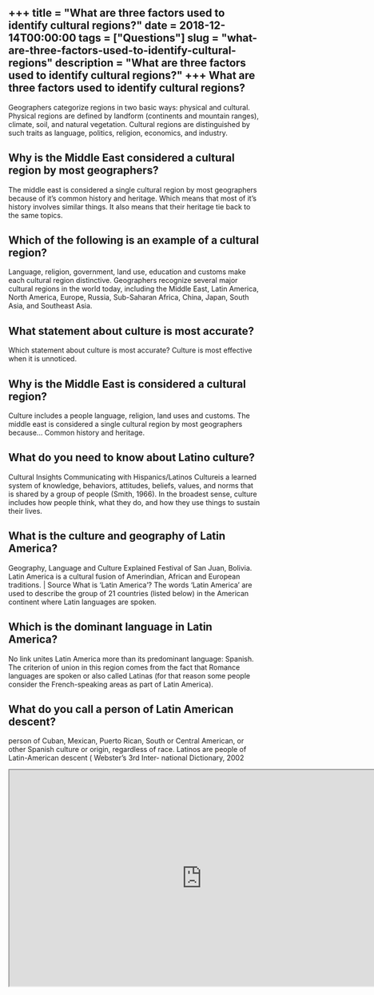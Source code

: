 +++
title = "What are three factors used to identify cultural regions?"
date = 2018-12-14T00:00:00
tags = ["Questions"]
slug = "what-are-three-factors-used-to-identify-cultural-regions"
description = "What are three factors used to identify cultural regions?"
+++
What are three factors used to identify cultural regions?
---------------------------------------------------------

Geographers categorize regions in two basic ways: physical and cultural. Physical regions are defined by landform (continents and mountain ranges), climate, soil, and natural vegetation. Cultural regions are distinguished by such traits as language, politics, religion, economics, and industry.

Why is the Middle East considered a cultural region by most geographers?
------------------------------------------------------------------------

The middle east is considered a single cultural region by most geographers because of it’s common history and heritage. Which means that most of it’s history involves similar things. It also means that their heritage tie back to the same topics.

Which of the following is an example of a cultural region?
----------------------------------------------------------

Language, religion, government, land use, education and customs make each cultural region distinctive. Geographers recognize several major cultural regions in the world today, including the Middle East, Latin America, North America, Europe, Russia, Sub-Saharan Africa, China, Japan, South Asia, and Southeast Asia.

What statement about culture is most accurate?
----------------------------------------------

Which statement about culture is most accurate? Culture is most effective when it is unnoticed.

Why is the Middle East is considered a cultural region?
-------------------------------------------------------

Culture includes a people language, religion, land uses and customs. The middle east is considered a single cultural region by most geographers because… Common history and heritage.

What do you need to know about Latino culture?
----------------------------------------------

Cultural Insights Communicating with Hispanics/Latinos Cultureis a learned system of knowledge, behaviors, attitudes, beliefs, values, and norms that is shared by a group of people (Smith, 1966). In the broadest sense, culture includes how people think, what they do, and how they use things to sustain their lives.

What is the culture and geography of Latin America?
---------------------------------------------------

Geography, Language and Culture Explained Festival of San Juan, Bolivia. Latin America is a cultural fusion of Amerindian, African and European traditions. | Source What is ‘Latin America’? The words ‘Latin America’ are used to describe the group of 21 countries (listed below) in the American continent where Latin languages are spoken.

Which is the dominant language in Latin America?
------------------------------------------------

No link unites Latin America more than its predominant language: Spanish. The criterion of union in this region comes from the fact that Romance languages ​​are spoken or also called Latinas (for that reason some people consider the French-speaking areas as part of Latin America).

What do you call a person of Latin American descent?
----------------------------------------------------

person of Cuban, Mexican, Puerto Rican, South or Central American, or other Spanish culture or origin, regardless of race. Latinos are people of Latin-American descent ( Webster’s 3rd Inter- national Dictionary, 2002

<iframe allow="accelerometer; autoplay; clipboard-write; encrypted-media; gyroscope; picture-in-picture" allowfullscreen="" class="__youtube_prefs__  epyt-is-override  no-lazyload" data-no-lazy="1" data-origheight="433" data-origwidth="770" data-skipgform_ajax_framebjll="" height="433" id="_ytid_22258" loading="lazy" src="https://www.youtube.com/embed/o1oMWzTNwXk?enablejsapi=1&autoplay=0&cc_load_policy=0&cc_lang_pref=&iv_load_policy=1&loop=0&modestbranding=0&rel=1&fs=1&playsinline=0&autohide=2&theme=dark&color=red&controls=1&" title="YouTube player" width="770"></iframe>